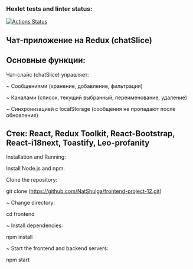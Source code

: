 
### Hexlet tests and linter status:
[![Actions Status](https://github.com/NatShulga/frontend-project-12/actions/workflows/hexlet-check.yml/badge.svg)](https://github.com/NatShulga/frontend-project-12/actions)


## **Чат-приложение на Redux (chatSlice)**


## **Основные функции:**
Чат-слайс (chatSlice) управляет:

 ~ Сообщениями (хранение, добавление, фильтрация)

 ~ Каналами (список, текущий выбранный, переименование, удаление)

 ~ Синхронизацией с localStorage (сообщения не пропадают после обновления)


## **Стек: React, Redux Toolkit, React-Bootstrap, React-i18next, Toastify, Leo-profanity**

Installation and Running:

  Install Node.js and npm.
  
  Clone the repository:

git clone (https://github.com/NatShulga/frontend-project-12.git)

  ~  Change directory:

cd frontend

  ~  Install dependencies:

npm install

  ~  Start the frontend and backend servers:

npm start


